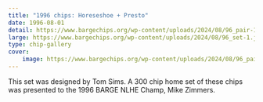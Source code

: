 ```yaml
---
title: "1996 chips: Horeseshoe + Presto"
date: 1996-08-01
detail: https://www.bargechips.org/wp-content/uploads/2024/08/96_pair-1.jpg
large: https://www.bargechips.org/wp-content/uploads/2024/08/96_set-1.jpg
type: chip-gallery
cover:
    image: https://www.bargechips.org/wp-content/uploads/2024/08/96_pair-1.jpg
---
```


This set was designed by Tom Sims. A 300 chip home set of these chips was
presented to the 1996 BARGE NLHE Champ, Mike Zimmers.
